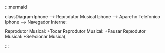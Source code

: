 :::mermaid

classDiagram
Iphone --> Reprodutor Musical
Iphone --> Aparelho Telefonico
Iphone --> Navegador Internet

Reprodutor Musical: +Tocar
Reprodutor Musical: +Pausar
Reprodutor Musical: +Selecionar Musica()

:::